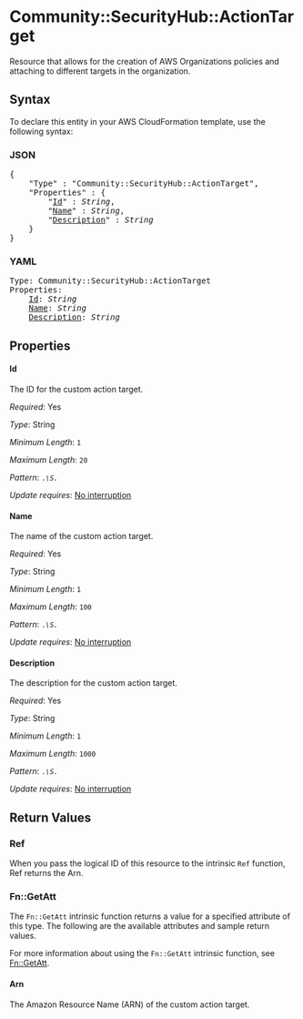 # Community::SecurityHub::ActionTarget

Resource that allows for the creation of AWS Organizations policies and attaching to different targets in the organization.

## Syntax

To declare this entity in your AWS CloudFormation template, use the following syntax:

### JSON

<pre>
{
    "Type" : "Community::SecurityHub::ActionTarget",
    "Properties" : {
        "<a href="#id" title="Id">Id</a>" : <i>String</i>,
        "<a href="#name" title="Name">Name</a>" : <i>String</i>,
        "<a href="#description" title="Description">Description</a>" : <i>String</i>
    }
}
</pre>

### YAML

<pre>
Type: Community::SecurityHub::ActionTarget
Properties:
    <a href="#id" title="Id">Id</a>: <i>String</i>
    <a href="#name" title="Name">Name</a>: <i>String</i>
    <a href="#description" title="Description">Description</a>: <i>String</i>
</pre>

## Properties

#### Id

The ID for the custom action target.

_Required_: Yes

_Type_: String

_Minimum Length_: <code>1</code>

_Maximum Length_: <code>20</code>

_Pattern_: <code>.*\S.*</code>

_Update requires_: [No interruption](https://docs.aws.amazon.com/AWSCloudFormation/latest/UserGuide/using-cfn-updating-stacks-update-behaviors.html#update-no-interrupt)

#### Name

The name of the custom action target.

_Required_: Yes

_Type_: String

_Minimum Length_: <code>1</code>

_Maximum Length_: <code>100</code>

_Pattern_: <code>.*\S.*</code>

_Update requires_: [No interruption](https://docs.aws.amazon.com/AWSCloudFormation/latest/UserGuide/using-cfn-updating-stacks-update-behaviors.html#update-no-interrupt)

#### Description

The description for the custom action target.

_Required_: Yes

_Type_: String

_Minimum Length_: <code>1</code>

_Maximum Length_: <code>1000</code>

_Pattern_: <code>.*\S.*</code>

_Update requires_: [No interruption](https://docs.aws.amazon.com/AWSCloudFormation/latest/UserGuide/using-cfn-updating-stacks-update-behaviors.html#update-no-interrupt)

## Return Values

### Ref

When you pass the logical ID of this resource to the intrinsic `Ref` function, Ref returns the Arn.

### Fn::GetAtt

The `Fn::GetAtt` intrinsic function returns a value for a specified attribute of this type. The following are the available attributes and sample return values.

For more information about using the `Fn::GetAtt` intrinsic function, see [Fn::GetAtt](https://docs.aws.amazon.com/AWSCloudFormation/latest/UserGuide/intrinsic-function-reference-getatt.html).

#### Arn

The Amazon Resource Name (ARN) of the custom action target.

